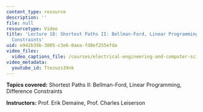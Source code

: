 ```yaml
---
content_type: resource
description: ''
file: null
resourcetype: Video
title: 'Lecture 18: Shortest Paths II: Bellman-Ford, Linear Programming, Difference
  Constraints'
uid: e942b39b-3005-c3e6-0aea-fd8ef255efda
video_files:
  video_captions_file: /courses/electrical-engineering-and-computer-science/6-046j-introduction-to-algorithms-sma-5503-fall-2005/video-lectures/lecture-18-shortest-paths-ii-bellman-ford-linear-programming-difference-constraints/Ttezuzs39nk.vtt
video_metadata:
  youtube_id: Ttezuzs39nk
---
```


**Topics covered:** Shortest Paths II: Bellman-Ford, Linear Programming, Difference Constraints

**Instructors:** Prof. Erik Demaine, Prof. Charles Leiserson